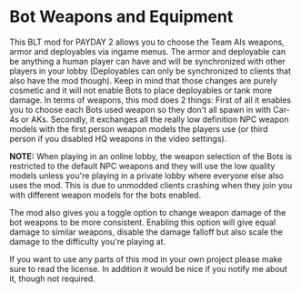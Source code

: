 # Bot Weapons and Equipment
This BLT mod for PAYDAY 2 allows you to choose the Team AIs weapons, armor and deployables via ingame menus. The armor and deployable can be anything a human player can have and will be synchronized with other players in your lobby (Deployables can only be synchronized to clients that also have the mod though). Keep in mind that those changes are purely cosmetic and it will not enable Bots to place deployables or tank more damage. In terms of weapons, this mod does 2 things: First of all it enables you to choose each Bots used weapon so they don't all spawn in with Car-4s or AKs. Secondly, it exchanges all the really low definition NPC weapon models with the first person weapon models the players use (or third person if you disabled HQ weapons in the video settings).

**NOTE:** When playing in an online lobby, the weapon selection of the Bots is restricted to the default NPC weapons and they will use the low quality models unless you're playing in a private lobby where everyone else also uses the mod. This is due to unmodded clients crashing when they join you with different weapon models for the bots enabled.

The mod also gives you a toggle option to change weapon damage of the bot weapons to be more consistent. Enabling this option will give equal damage to similar weapons, disable the damage falloff but also scale the damage to the difficulty you're playing at.

If you want to use any parts of this mod in your own project please make sure to read the license. In addition it would be nice if you notify me about it, though not required.
